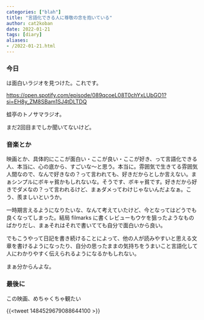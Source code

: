 ```yaml
---
categories: ["blah"]
title: "言語化できる人に尊敬の念を抱いている"
author: cat2koban
date: 2022-01-21
tags: [diary]
aliases:
- /2022-01-21.html
---
```


### 今日

は面白いラジオを見つけた。これです。

https://open.spotify.com/episode/089qcoeL08T0chYxLUbGO1?si=EH8y_ZM8SBam1SJ4tDLTDQ

蛙亭のトノサマラジオ。

まだ2回目までしか聞いてないけど。

### 音楽とか

映画とか、具体的にここが面白い・ここが良い・ここが好き、って言語化できる人、本当に、心の底から、すごいな〜と思う。本当に。雰囲気で生きてる雰囲気人間なので、なんで好きなの？って言われても、好きだからとしか言えない。まぁシンプルにボキャ貧かもしれないな。そうです、ボキャ貧です。好きだから好きでダメなの？って言われるけど、まぁダメってわけじゃないんだよなぁ。こう、羨ましいというか。

一時期言えるようになりたいな、なんて考えていたけど、今となってはどうでも良くなってしまった。結局 filmarks に書くレビューもウケを狙ったようなものばかりだし、まぁそれはそれで書いてても自分で面白いから良い。

でもこうやって日記を書き続けることによって、他の人が読みやすいと思える文章を書けるようになったり、自分の思ったままの気持ちをうまいこと言語化して人にわかりやすく伝えられるようになるかもしれない。

まぁ分からんよな。

### 最後に

この映画、めちゃくちゃ観たい

{{<tweet 1484529679088644100 >}}
